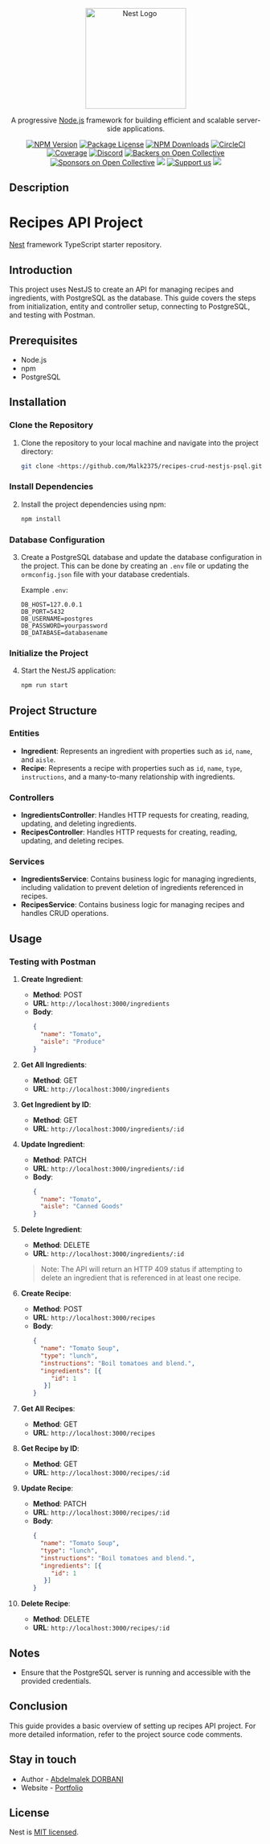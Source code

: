 <p align="center">
  <a href="http://nestjs.com/" target="blank"><img src="https://nestjs.com/img/logo-small.svg" width="200" alt="Nest Logo" /></a>
</p>

[circleci-image]: https://img.shields.io/circleci/build/github/nestjs/nest/master?token=abc123def456
[circleci-url]: https://circleci.com/gh/nestjs/nest

  <p align="center">A progressive <a href="http://nodejs.org" target="_blank">Node.js</a> framework for building efficient and scalable server-side applications.</p>
    <p align="center">
<a href="https://www.npmjs.com/~nestjscore" target="_blank"><img src="https://img.shields.io/npm/v/@nestjs/core.svg" alt="NPM Version" /></a>
<a href="https://www.npmjs.com/~nestjscore" target="_blank"><img src="https://img.shields.io/npm/l/@nestjs/core.svg" alt="Package License" /></a>
<a href="https://www.npmjs.com/~nestjscore" target="_blank"><img src="https://img.shields.io/npm/dm/@nestjs/common.svg" alt="NPM Downloads" /></a>
<a href="https://circleci.com/gh/nestjs/nest" target="_blank"><img src="https://img.shields.io/circleci/build/github/nestjs/nest/master" alt="CircleCI" /></a>
<a href="https://coveralls.io/github/nestjs/nest?branch=master" target="_blank"><img src="https://coveralls.io/repos/github/nestjs/nest/badge.svg?branch=master#9" alt="Coverage" /></a>
<a href="https://discord.gg/G7Qnnhy" target="_blank"><img src="https://img.shields.io/badge/discord-online-brightgreen.svg" alt="Discord"/></a>
<a href="https://opencollective.com/nest#backer" target="_blank"><img src="https://opencollective.com/nest/backers/badge.svg" alt="Backers on Open Collective" /></a>
<a href="https://opencollective.com/nest#sponsor" target="_blank"><img src="https://opencollective.com/nest/sponsors/badge.svg" alt="Sponsors on Open Collective" /></a>
  <a href="https://paypal.me/kamilmysliwiec" target="_blank"><img src="https://img.shields.io/badge/Donate-PayPal-ff3f59.svg"/></a>
    <a href="https://opencollective.com/nest#sponsor"  target="_blank"><img src="https://img.shields.io/badge/Support%20us-Open%20Collective-41B883.svg" alt="Support us"></a>
  <a href="https://twitter.com/nestframework" target="_blank"><img src="https://img.shields.io/twitter/follow/nestframework.svg?style=social&label=Follow"></a>
</p>
  <!--[![Backers on Open Collective](https://opencollective.com/nest/backers/badge.svg)](https://opencollective.com/nest#backer)
  [![Sponsors on Open Collective](https://opencollective.com/nest/sponsors/badge.svg)](https://opencollective.com/nest#sponsor)-->

## Description

# Recipes API Project

[Nest](https://github.com/nestjs/nest) framework TypeScript starter repository.

## Introduction

This project uses NestJS to create an API for managing recipes and ingredients, with PostgreSQL as the database. This guide covers the steps from initialization, entity and controller setup, connecting to PostgreSQL, and testing with Postman.

## Prerequisites

- Node.js
- npm
- PostgreSQL

## Installation

### Clone the Repository

1. Clone the repository to your local machine and navigate into the project directory:

   ```bash
   git clone <https://github.com/Malk2375/recipes-crud-nestjs-psql.git>
   ```

### Install Dependencies

2. Install the project dependencies using npm:

   ```bash
   npm install
   ```

### Database Configuration

3. Create a PostgreSQL database and update the database configuration in the project. This can be done by creating an `.env` file or updating the `ormconfig.json` file with your database credentials.

   Example `.env`:

   ```env
   DB_HOST=127.0.0.1
   DB_PORT=5432
   DB_USERNAME=postgres
   DB_PASSWORD=yourpassword
   DB_DATABASE=databasename
   ```

### Initialize the Project

4. Start the NestJS application:

   ```bash
   npm run start
   ```

## Project Structure

### Entities

- **Ingredient**: Represents an ingredient with properties such as `id`, `name`, and `aisle`.
- **Recipe**: Represents a recipe with properties such as `id`, `name`, `type`, `instructions`, and a many-to-many relationship with ingredients.

### Controllers

- **IngredientsController**: Handles HTTP requests for creating, reading, updating, and deleting ingredients.
- **RecipesController**: Handles HTTP requests for creating, reading, updating, and deleting recipes.

### Services

- **IngredientsService**: Contains business logic for managing ingredients, including validation to prevent deletion of ingredients referenced in recipes.
- **RecipesService**: Contains business logic for managing recipes and handles CRUD operations.

## Usage

### Testing with Postman

1. **Create Ingredient**:
   - **Method**: POST
   - **URL**: `http://localhost:3000/ingredients`
   - **Body**: 
     ```json
     {
       "name": "Tomato",
       "aisle": "Produce"
     }
     ```

2. **Get All Ingredients**:
   - **Method**: GET
   - **URL**: `http://localhost:3000/ingredients`

3. **Get Ingredient by ID**:
   - **Method**: GET
   - **URL**: `http://localhost:3000/ingredients/:id`

4. **Update Ingredient**:
   - **Method**: PATCH
   - **URL**: `http://localhost:3000/ingredients/:id`
   - **Body**:
     ```json
     {
       "name": "Tomato",
       "aisle": "Canned Goods"
     }
     ```

5. **Delete Ingredient**:
   - **Method**: DELETE
   - **URL**: `http://localhost:3000/ingredients/:id`

   > Note: The API will return an HTTP 409 status if attempting to delete an ingredient that is referenced in at least one recipe.

6. **Create Recipe**:
   - **Method**: POST
   - **URL**: `http://localhost:3000/recipes`
   - **Body**:
     ```json
     {
       "name": "Tomato Soup",
       "type": "lunch",
       "instructions": "Boil tomatoes and blend.",
       "ingredients": [{
          "id": 1
        }]
     }
     ```

7. **Get All Recipes**:
   - **Method**: GET
   - **URL**: `http://localhost:3000/recipes`

8. **Get Recipe by ID**:
   - **Method**: GET
   - **URL**: `http://localhost:3000/recipes/:id`

9. **Update Recipe**:
   - **Method**: PATCH
   - **URL**: `http://localhost:3000/recipes/:id`
   - **Body**:
     ```json
     {
       "name": "Tomato Soup",
       "type": "lunch",
       "instructions": "Boil tomatoes and blend.",
       "ingredients": [{
          "id": 1
        }]
     }
     ```

10. **Delete Recipe**:
    - **Method**: DELETE
    - **URL**: `http://localhost:3000/recipes/:id`

## Notes

- Ensure that the PostgreSQL server is running and accessible with the provided credentials.

## Conclusion

This guide provides a basic overview of setting up recipes API project. For more detailed information, refer to the project source code comments.

## Stay in touch

- Author - [Abdelmalek DORBANI](https://www.linkedin.com/in/mohamed-abdelmalek-dorbani/)
- Website - [Portfolio](https://portfolio-malk.vercel.app/)

## License

Nest is [MIT licensed](LICENSE).